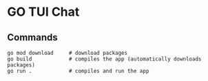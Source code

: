 # GO TUI Chat

## Commands

```
go mod download     # download packages
go build            # compiles the app (automatically downloads packages)
go run .            # compiles and run the app

```
